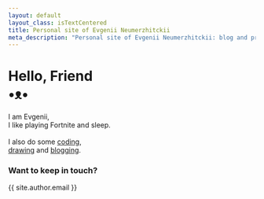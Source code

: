 ```yaml
---
layout: default
layout_class: isTextCentered
title: Personal site of Evgenii Neumerzhitckii
meta_description: "Personal site of Evgenii Neumerzhitckii: blog and projects."
---
```


<h1>
  Hello, Friend
  <br>
  •ᴥ•
</h1>

I am Evgenii,<br>I like playing Fortnite and sleep.<br><br>I also do some [coding](/projects/),<br>[drawing](/drawings/) and [blogging](/blog/).

### Want to keep in touch?

{{ site.author.email }}

<br>